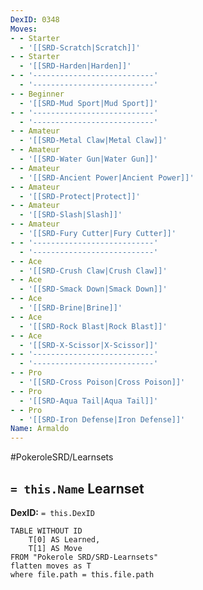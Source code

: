 ```yaml
---
DexID: 0348
Moves:
- - Starter
  - '[[SRD-Scratch|Scratch]]'
- - Starter
  - '[[SRD-Harden|Harden]]'
- - '---------------------------'
  - '---------------------------'
- - Beginner
  - '[[SRD-Mud Sport|Mud Sport]]'
- - '---------------------------'
  - '---------------------------'
- - Amateur
  - '[[SRD-Metal Claw|Metal Claw]]'
- - Amateur
  - '[[SRD-Water Gun|Water Gun]]'
- - Amateur
  - '[[SRD-Ancient Power|Ancient Power]]'
- - Amateur
  - '[[SRD-Protect|Protect]]'
- - Amateur
  - '[[SRD-Slash|Slash]]'
- - Amateur
  - '[[SRD-Fury Cutter|Fury Cutter]]'
- - '---------------------------'
  - '---------------------------'
- - Ace
  - '[[SRD-Crush Claw|Crush Claw]]'
- - Ace
  - '[[SRD-Smack Down|Smack Down]]'
- - Ace
  - '[[SRD-Brine|Brine]]'
- - Ace
  - '[[SRD-Rock Blast|Rock Blast]]'
- - Ace
  - '[[SRD-X-Scissor|X-Scissor]]'
- - '---------------------------'
  - '---------------------------'
- - Pro
  - '[[SRD-Cross Poison|Cross Poison]]'
- - Pro
  - '[[SRD-Aqua Tail|Aqua Tail]]'
- - Pro
  - '[[SRD-Iron Defense|Iron Defense]]'
Name: Armaldo
---
```


#PokeroleSRD/Learnsets

## `= this.Name` Learnset

**DexID:** `= this.DexID`

```dataview
TABLE WITHOUT ID
    T[0] AS Learned,
    T[1] AS Move
FROM "Pokerole SRD/SRD-Learnsets"
flatten moves as T
where file.path = this.file.path
```
